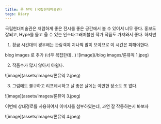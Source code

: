 ```yaml
---
title: 론 뮤익 (국립현대미술관)
tags: Diary
---
```


국립현대미술관은 저렴하게 좋은 전시를 좋은 공간에서 볼 수 있어서 너무 좋다. 홍보도 잘되고, Hype를 몰고 올 수 있는 인스타그래머블한 작가 작품도 가져와서 좋다. 하지만 

1. 황금 시간대의 경우에는 관람객이 지나칙 많이 모이므로 이 시간은 피해야한다.

blog images 로 추가 (너무 복잡한데 ..)
![image](/blog images/론뮤익 1.jpeg)

2. 작품수가 많지 않아서 아쉽다.

![image](assets/images/론뮤익 2.jpeg)

3. 그럼에도 불구하고 리프레시하고 날 좋은 날에는 이만한 장소도 또 없다.

![image](assets/images/론뮤익 3.jpeg)

이번에 상대경로를 사용하여서 이미지를 첨부하였는데, 과연 잘 작동하는지 봐보자

![image](assets/images/론뮤익 4.jpeg)